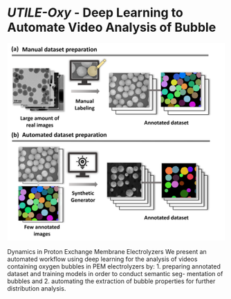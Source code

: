 # *UTILE-Oxy* - Deep Learning to Automate Video Analysis of Bubble

![](https://github.com/andyco98/UTILE-Gen/blob/8dfbc183a07508691ec152c2a68591d40d733fdb/images/Bild1.png)

Dynamics in Proton Exchange Membrane Electrolyzers
We present  an automated workflow using deep learning for the analysis of videos containing oxygen bubbles in PEM electrolyzers by: 1. preparing annotated dataset and training models in order to conduct semantic seg- mentation of bubbles and 2. automating the extraction of bubble properties for further distribution analysis.

